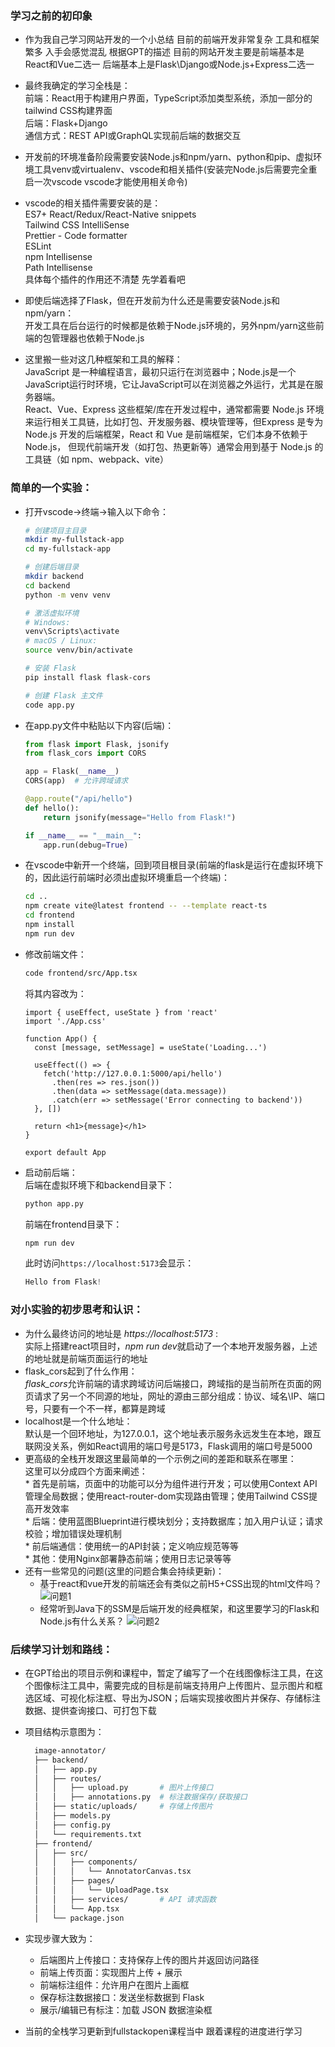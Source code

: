 ### 学习之前的初印象

* 作为我自己学习网站开发的一个小总结 目前的前端开发非常复杂 工具和框架繁多 入手会感觉混乱 根据GPT的描述 目前的网站开发主要是前端基本是React和Vue二选一 后端基本上是Flask\Django或Node.js+Express二选一

* 最终我确定的学习全栈是：  
    前端：React用于构建用户界面，TypeScript添加类型系统，添加一部分的tailwind CSS构建界面  
    后端：Flask+Django  
    通信方式：REST API或GraphQL实现前后端的数据交互

* 开发前的环境准备阶段需要安装Node.js和npm/yarn、python和pip、虚拟环境工具venv或virtualenv、vscode和相关插件(安装完Node.js后需要完全重启一次vscode vscode才能使用相关命令)

* vscode的相关插件需要安装的是：  
  ES7+ React/Redux/React-Native snippets  
  Tailwind CSS IntelliSense  
  Prettier - Code formatter  
  ESLint  
  npm Intellisense  
  Path Intellisense  
  具体每个插件的作用还不清楚 先学着看吧
 
* 即使后端选择了Flask，但在开发前为什么还是需要安装Node.js和npm/yarn：   
  开发工具在后台运行的时候都是依赖于Node.js环境的，另外npm/yarn这些前端的包管理器也依赖于Node.js
  
* 这里搬一些对这几种框架和工具的解释：  
  JavaScript 是一种编程语言，最初只运行在浏览器中；Node.js是一个JavaScript运行时环境，它让JavaScript可以在浏览器之外运行，尤其是在服务器端。  
  React、Vue、Express 这些框架/库在开发过程中，通常都需要 Node.js 环境来运行相关工具链，比如打包、开发服务器、模块管理等，但Express 是专为 Node.js 开发的后端框架，React 和 Vue 是前端框架，它们本身不依赖于 Node.js，
  但现代前端开发（如打包、热更新等）通常会用到基于 Node.js 的工具链（如 npm、webpack、vite）

### 简单的一个实验：

* 打开vscode->终端->输入以下命令：
  ```bash
  # 创建项目主目录
  mkdir my-fullstack-app
  cd my-fullstack-app
  
  # 创建后端目录
  mkdir backend
  cd backend
  python -m venv venv
  
  # 激活虚拟环境
  # Windows:
  venv\Scripts\activate
  # macOS / Linux:
  source venv/bin/activate
  
  # 安装 Flask
  pip install flask flask-cors
  
  # 创建 Flask 主文件
  code app.py
  ```
* 在app.py文件中粘贴以下内容(后端)：
  ```python
  from flask import Flask, jsonify
  from flask_cors import CORS
  
  app = Flask(__name__)
  CORS(app)  # 允许跨域请求
  
  @app.route("/api/hello")
  def hello():
      return jsonify(message="Hello from Flask!")
  
  if __name__ == "__main__":
      app.run(debug=True)
  ```
* 在vscode中新开一个终端，回到项目根目录(前端的flask是运行在虚拟环境下的，因此运行前端时必须出虚拟环境重启一个终端)：
  ```bash
  cd ..
  npm create vite@latest frontend -- --template react-ts
  cd frontend
  npm install
  npm run dev
  ```
* 修改前端文件：
  ```bash
  code frontend/src/App.tsx
  ```
  将其内容改为：
  ```tsx
  import { useEffect, useState } from 'react'
  import './App.css'
  
  function App() {
    const [message, setMessage] = useState('Loading...')
  
    useEffect(() => {
      fetch('http://127.0.0.1:5000/api/hello')
        .then(res => res.json())
        .then(data => setMessage(data.message))
        .catch(err => setMessage('Error connecting to backend'))
    }, [])
  
    return <h1>{message}</h1>
  }
  
  export default App
  ```
* 启动前后端：  
  后端在虚拟环境下和backend目录下：
  ```bash
  python app.py
  ```
  前端在frontend目录下：
  ```bash
  npm run dev
  ```
  此时访问`https://localhost:5173`会显示：
  ```csharp
  Hello from Flask!
  ```

### 对小实验的初步思考和认识：
* 为什么最终访问的地址是 *https://localhost:5173* :  
  实际上搭建react项目时，*npm run dev*就启动了一个本地开发服务器，上述的地址就是前端页面运行的地址
* flask_cors起到了什么作用：  
  *flask_cors*允许前端的请求跨域访问后端接口，跨域指的是当前所在页面的网页请求了另一个不同源的地址，网址的源由三部分组成：协议、域名\IP、端口号，只要有一个不一样，都算是跨域
* localhost是一个什么地址：  
  默认是一个回环地址，为127.0.0.1，这个地址表示服务永远发生在本地，跟互联网没关系，例如React调用的端口号是5173，Flask调用的端口号是5000
* 更高级的全栈开发跟这里最简单的一个示例之间的差距和联系在哪里：  
  这里可以分成四个方面来阐述：  
      * 首先是前端，页面中的功能可以分为组件进行开发；可以使用Context API管理全局数据；使用react-router-dom实现路由管理；使用Tailwind CSS提高开发效率  
      * 后端：使用蓝图Blueprint进行模块划分；支持数据库；加入用户认证；请求校验；增加错误处理机制  
      * 前后端通信：使用统一的API封装；定义响应规范等等  
      * 其他：使用Nginx部署静态前端；使用日志记录等等  
* 还有一些常见的问题(这里的问题合集会持续更新)：   
  * 基于react和vue开发的前端还会有类似之前H5+CSS出现的html文件吗？
  ![问题1](https://github.com/wanna-bornb-disciplinant/lab_page/blob/main/images/1.png?raw=true)
  * 经常听到Java下的SSM是后端开发的经典框架，和这里要学习的Flask和Node.js有什么关系？
  ![问题2](https://github.com/wanna-bornb-disciplinant/lab_page/blob/main/images/2.png?raw=true)

### 后续学习计划和路线：
* 在GPT给出的项目示例和课程中，暂定了编写了一个在线图像标注工具，在这个图像标注工具中，需要完成的目标是前端支持用户上传图片、显示图片和框选区域、可视化标注框、导出为JSON；后端实现接收图片并保存、存储标注数据、提供查询接口、可打包下载

* 项目结构示意图为：
  ```bash
    image-annotator/
    ├── backend/
    │   ├── app.py
    │   ├── routes/
    │   │   ├── upload.py       # 图片上传接口
    │   │   ├── annotations.py  # 标注数据保存/获取接口
    │   ├── static/uploads/     # 存储上传图片
    │   ├── models.py
    │   ├── config.py
    │   └── requirements.txt
    ├── frontend/
    │   ├── src/
    │   │   ├── components/
    │   │   │   └── AnnotatorCanvas.tsx
    │   │   ├── pages/
    │   │   │   └── UploadPage.tsx
    │   │   ├── services/       # API 请求函数
    │   │   └── App.tsx
    │   └── package.json
  ```

* 实现步骤大致为：
  * 后端图片上传接口：支持保存上传的图片并返回访问路径
  * 前端上传页面：实现图片上传 + 展示
  * 前端标注组件：允许用户在图片上画框
  * 保存标注数据接口：发送坐标数据到 Flask
  * 展示/编辑已有标注：加载 JSON 数据渲染框

* 当前的全栈学习更新到fullstackopen课程当中 跟着课程的进度进行学习
  
  
